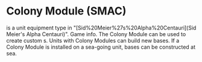 # Colony Module (SMAC)

 is a unit equipment type in "[Sid%20Meier%27s%20Alpha%20Centauri](Sid Meier's Alpha Centauri)".
Game info.
The Colony Module can be used to create custom s. Units with Colony Modules can build new bases. If a Colony Module is installed on a sea-going unit, bases can be constructed at sea.